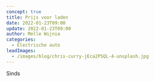 ```yaml
---
concept: true
title: Prijs voor laden
date: 2022-01-23T09:00
update: 2022-01-23T09:00
author: Melle Wijnia
categories:
  - Electrische auto
leadImages:
  - /images/blog/chris-curry-jEca2PSQL-4-unsplash.jpg
---
```


Sinds 

